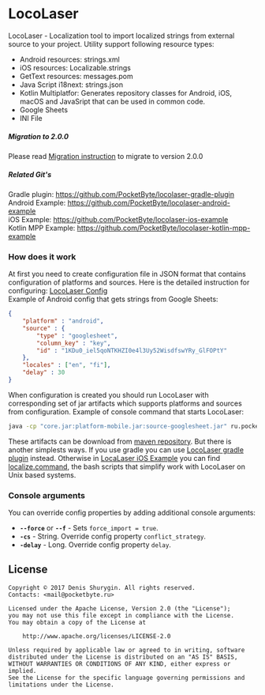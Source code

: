 # LocoLaser
LocoLaser - Localization tool to import localized strings from external source to your project. Utility support following resource types:
- Android resources: strings.xml
- iOS resources: Localizable.strings
- GetText resources: messages.pom
- Java Script i18next: strings.json
- Kotlin Multiplatfor: Generates repository classes for Android, iOS, macOS and JavaSript that can be used in common code.
- Google Sheets
- INI File

##### Migration to 2.0.0
Please read [Migration instruction](docs/migration.md) to migrate to version 2.0.0

##### Related Git's
Gradle plugin: https://github.com/PocketByte/locolaser-gradle-plugin<br>
Android Example: https://github.com/PocketByte/locolaser-android-example<br>
iOS Example: https://github.com/PocketByte/locolaser-ios-example<br>
Kotlin MPP Example: https://github.com/PocketByte/locolaser-kotlin-mpp-example
### How does it work
At first you need to create configuration file in JSON format that contains configuration of platforms and sources. Here is the detailed instruction for configuring: [LocoLaser Config](docs/config.md)<br>
Example of Android config that gets strings from Google Sheets:
```json
{
    "platform" : "android",
    "source" : {
        "type" : "googlesheet",
        "column_key" : "key",
        "id" : "1KDu0_iel5qoNTKHZI0e4l3Uy52WisdfswYRy_GlFOPtY"
    },
    "locales" : ["en", "fi"],
    "delay" : 30
}
```
When configuration is created you should run LocoLaser with corresponding set of jar artifacts which supports platforms and sources from configuration.
Example of console command that starts LocoLaser:
``` Bash
java -cp "core.jar:platform-mobile.jar:source-googlesheet.jar" ru.pocketbyte.locolaser.Main "localization_config.json"
```
These artifacts can be download from [maven repository](https://bintray.com/pocketbyte/maven). But there is another simplests ways. If you use gradle you can use [LocoLaser gradle plugin](https://github.com/PocketByte/locolaser-gradle-plugin) instead. Otherwise in [LocaLaser iOS Example](https://github.com/PocketByte/locolaser-ios-example/) you can find [localize.command](https://github.com/PocketByte/locolaser-ios-example/blob/master/locloaser-example-ios/localize.command), the bash scripts that simplify work with LocoLaser on Unix based systems.

### Console arguments
You can override config properties by adding additional console arguments:
- **`--force`** or **`--f`** - Sets `force_import = true`.
- **`-cs`** - String. Override config property `conflict_strategy`.
- **`-delay`** - Long. Override config property `delay`.

## License
```
Copyright © 2017 Denis Shurygin. All rights reserved.
Contacts: <mail@pocketbyte.ru>

Licensed under the Apache License, Version 2.0 (the "License");
you may not use this file except in compliance with the License.
You may obtain a copy of the License at

    http://www.apache.org/licenses/LICENSE-2.0

Unless required by applicable law or agreed to in writing, software
distributed under the License is distributed on an "AS IS" BASIS,
WITHOUT WARRANTIES OR CONDITIONS OF ANY KIND, either express or implied.
See the License for the specific language governing permissions and
limitations under the License.
```
